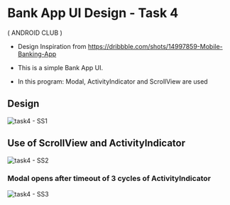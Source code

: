 # Bank App UI Design - Task 4 
( ANDROID CLUB )

- Design Inspiration from https://dribbble.com/shots/14997859-Mobile-Banking-App

- This is a simple Bank App UI. 
- In this program: Modal, ActivityIndicator and ScrollView are used 

<h2> Design </h2>

![task4 - SS1](https://user-images.githubusercontent.com/98111777/153569415-507f9d42-73ee-42d7-b7b6-33ab5ac975eb.PNG)

<h2> Use of ScrollView and ActivityIndicator </h2>

![task4 - SS2](https://user-images.githubusercontent.com/98111777/153569568-84c9b90c-b052-4113-af46-fa8e4eaf1364.PNG)

<h3> Modal opens after timeout of 3 cycles of ActivityIndicator</h3>

![task4 - SS3](https://user-images.githubusercontent.com/98111777/153569754-6b2df4a3-3485-4866-8f78-def7db25b353.PNG)
